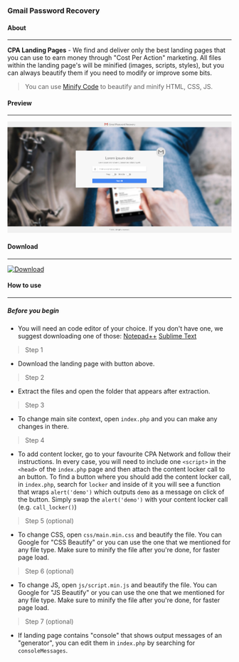 ### Gmail Password Recovery

#### About
---
**CPA Landing Pages** - We find and deliver only the best landing pages that you can use to earn money through "Cost Per Action" marketing. All files within the landing page's will be minified (images, scripts, styles), but you can always beautify them if you need to modify or improve some bits.

> You can use [Minify Code](http://minifycode.com/) to beautify and minify HTML, CSS, JS.

#### Preview
---
![Landing Page Preview](https://github.com/cpa-landing-pages/gmail-password-recovery/blob/master/preview.png)

#### Download
---
[<img src="http://svgshare.com/i/28_.svg" width="40%" alt="Download" />](https://github.com/cpa-landing-pages/gmail-password-recovery/archive/master.zip)

#### How to use
---

##### Before you begin
- You will need an code editor of your choice. If you don't have one, we suggest downloading one of those:
[Notepad++](https://notepad-plus-plus.org/download/v7.4.2.html)
[Sublime Text](https://www.sublimetext.com/3)

> Step 1
- Download the landing page with button above.

> Step 2
- Extract the files and open the folder that appears after extraction.

> Step 3
- To change main site context, open `index.php` and you can make any changes in there.

> Step 4
- To add content locker, go to your favourite CPA Network and follow their instructions. In every case, you will need to include one `<script>` in the `<head>` of the `index.php` page and then attach the content locker call to an button. To find a button where you should add the content locker call, in `index.php`, search for `locker` and inside of it you will see a function that wraps `alert('demo')` which outputs `demo` as a message on click of the button. Simply swap the `alert('demo')` with your content locker call (e.g. `call_locker()`)

> Step 5 (optional)
- To change CSS, open `css/main.min.css` and beautify the file. You can Google for "CSS Beautify" or you can use the one that we mentioned for any file type. Make sure to minify the file after you're done, for faster page load.

> Step 6 (optional)
- To change JS, open `js/script.min.js` and beautify the file. You can Google for "JS Beautify" or you can use the one that we mentioned for any file type. Make sure to minify the file after you're done, for faster page load.

> Step 7 (optional)
- If landing page contains "console" that shows output messages of an "generator", you can edit them in `index.php` by searching for `consoleMessages`.
